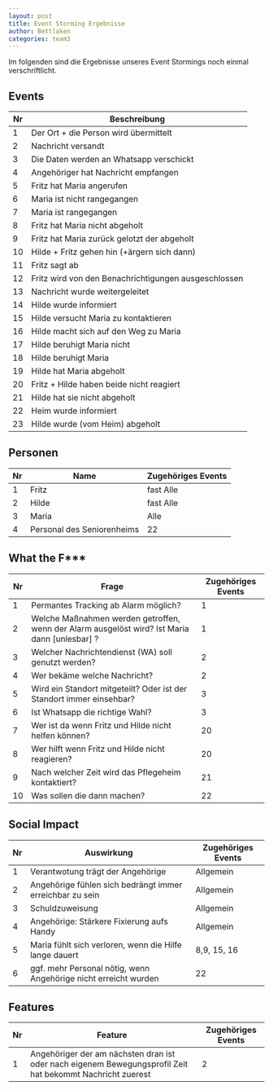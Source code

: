 ```yaml
---
layout: post
title: Event Storming Ergebnisse
author: Bettlaken
categories: team3
---
```


Im folgenden sind die Ergebnisse unseres Event Stormings noch einmal verschriftlicht.

## Events

|Nr| Beschreibung                                        |
|--|-----------------------------------------------------|
| 1| Der Ort + die Person wird übermittelt               |
| 2| Nachricht versandt                                  |
| 3| Die Daten werden an Whatsapp verschickt             |
| 4| Angehöriger hat Nachricht empfangen                 |
| 5| Fritz hat Maria angerufen                           |
| 6| Maria ist nicht rangegangen                         |
| 7| Maria ist rangegangen                               |
| 8| Fritz hat Maria nicht abgeholt                      |
| 9| Fritz hat Maria zurück gelotzt der abgeholt         |
|10| Hilde + Fritz gehen hin (+ärgern sich dann)         |
|11| Fritz sagt ab                                       |
|12| Fritz wird von den Benachrichtigungen ausgeschlossen|
|13| Nachricht wurde weitergeleitet                      |
|14| Hilde wurde informiert                              |
|15| Hilde versucht Maria zu kontaktieren                |
|16| Hilde macht sich auf den Weg zu Maria               |
|17| Hilde beruhigt Maria nicht                          |
|18| Hilde beruhigt Maria                                |
|19| Hilde hat Maria abgeholt                            |
|20| Fritz + Hilde haben beide nicht reagiert            |
|21| Hilde hat sie nicht abgeholt                        |
|22| Heim wurde informiert                               |
|23| Hilde wurde (vom Heim) abgeholt                     |


## Personen

|Nr| Name | Zugehöriges Events|
|--|------|-------------------|
| 1| Fritz| fast Alle|
| 2| Hilde| fast Alle|
| 3| Maria| Alle| 
| 4| Personal des Seniorenheims| 22|

## What the F***
|Nr| Frage | Zugehöriges Events|
|--|------|-------------------|
| 1| Permantes Tracking ab Alarm möglich?| 1|
| 2| Welche Maßnahmen werden getroffen, wenn der Alarm ausgelöst wird? Ist Maria dann [unlesbar] ?| 1| 
| 3| Welcher Nachrichtendienst (WA) soll genutzt werden?| 2|
| 4| Wer bekäme welche Nachricht?| 2|
| 5| Wird ein Standort mitgeteilt? Oder ist der Standort immer einsehbar?| 3|
| 6| Ist Whatsapp die richtige Wahl?| 3|
| 7| Wer ist da wenn Fritz und Hilde nicht helfen können?| 20|
| 8| Wer hilft wenn Fritz und Hilde nicht reagieren?| 20|
| 9| Nach welcher Zeit wird das Pflegeheim kontaktiert?| 21|
|10| Was sollen die dann machen?| 22|

## Social Impact

|Nr| Auswirkung | Zugehöriges Events|
|--|------|-------------------|
| 1| Verantwotung trägt der Angehörige| Allgemein|
| 2| Angehörige fühlen sich bedrängt immer erreichbar zu sein| Allgemein|
| 3| Schuldzuweisung| Allgemein|
| 4| Angehörige: Stärkere Fixierung aufs Handy| Allgemein| 
| 5| Maria fühlt sich verloren, wenn die Hilfe lange dauert| 8,9, 15, 16|
| 6| ggf. mehr Personal nötig, wenn Angehörige nicht erreicht wurden| 22|

## Features
|Nr| Feature | Zugehöriges Events|
|--|------|-------------------|
| 1| Angehöriger der am nächsten dran ist oder nach eigenem Bewegungsprofil Zeit hat bekommt Nachricht zuerest| 2|
